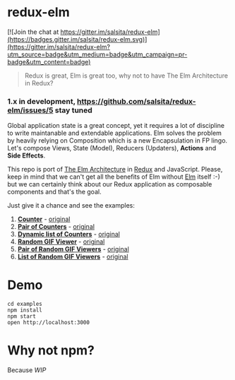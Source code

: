 # redux-elm

[![Join the chat at https://gitter.im/salsita/redux-elm](https://badges.gitter.im/salsita/redux-elm.svg)](https://gitter.im/salsita/redux-elm?utm_source=badge&utm_medium=badge&utm_campaign=pr-badge&utm_content=badge)

> Redux is great, Elm is great too, why not to have The Elm Architecture in Redux?

### 1.x in development, https://github.com/salsita/redux-elm/issues/5 stay tuned

Global application state is a great concept, yet it requires a lot of discipline to write maintanable and extendable applications. Elm solves the problem by heavily relying on Composition which is a new Encapsulation in FP lingo. Let's compose Views, State (Model), Reducers (Updaters), **Actions** and **Side Effects**.

This repo is port of [The Elm Architecture](https://github.com/evancz/elm-architecture-tutorial) in [Redux](https://github.com/rackt/redux) and JavaScript. Please, keep in mind that we can't get all the benefits of Elm without [Elm](http://elm-lang.org/) itself :-) but we can certainly think about our Redux application as composable components and that's the goal.

Just give it a chance and see the examples:

 1. **[Counter](./examples/src/1-counter/main.js)** - [original](https://github.com/evancz/elm-architecture-tutorial/blob/master/examples/1/Counter.elm)
 2. **[Pair of Counters](./examples/src/2-pair-of-counters/main.js)** - [original](https://github.com/evancz/elm-architecture-tutorial/blob/master/examples/2/CounterPair.elm)
 3. **[Dynamic list of Counters](./examples/src/3-a-dynamic-list-of-counters/main.js)** - [original](https://github.com/evancz/elm-architecture-tutorial/blob/master/examples/3/CounterList.elm)
 4. **[Random GIF Viewer](./examples/src/4-random-gif-viewer/main.js)** - [original](https://github.com/evancz/elm-architecture-tutorial/blob/master/examples/5/RandomGif.elm)
 5. **[Pair of Random GIF Viewers](./examples/src/5-pair-of-random-gif-viewers/main.js)** - [original](https://github.com/evancz/elm-architecture-tutorial/blob/master/examples/6/RandomGifPair.elm)
 6. **[List of Random GIF Viewers](./examples/src/6-list-of-random-gif-viewers/main.js)** - [original](https://github.com/evancz/elm-architecture-tutorial/blob/master/examples/7/RandomGifList.elm)

# Demo

```
cd examples
npm install
npm start
open http://localhost:3000
```

# Why not npm?

Because *WIP*